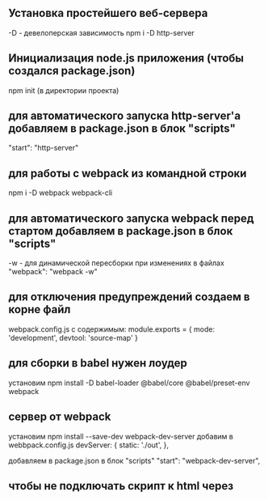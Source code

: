 ## Установка простейшего веб-сервера
-D - девелоперская зависимость
npm i -D http-server

## Инициализация node.js приложения (чтобы создался package.json)
npm init (в директории проекта)

## для автоматического запуска http-server'а добавляем в package.json в блок "scripts"
"start": "http-server"


## для работы с webpack из командной строки
npm i -D webpack webpack-cli

## для автоматического запуска webpack перед стартом добавляем в package.json в блок "scripts"
-w - для динамической пересборки при изменениях в файлах
"webpack": "webpack -w"

## для отключения предупреждений создаем в корне файл
webpack.config.js
с содержимым:
module.exports = {
    mode: 'development',
    devtool: 'source-map'
}

## для сборки в babel нужен лоудер
установим
npm install -D babel-loader @babel/core @babel/preset-env webpack


## сервер от webpack
установим
npm install --save-dev webpack-dev-server
добавим в webbpack.config.js
    devServer: {
        static: './out',
      },

добавляем в package.json в блок "scripts"
    "start": "webpack-dev-server",


## чтобы не подключать скрипт к html через <script src=''>...
установим 
npm i -D html-webpack-plugin
добавим в webbpack.config.js
const HtmlWebpackPlugin = require('html-webpack-plugin');
и
plugins: [
      new HtmlWebpackPlugin({
       title: 'Development',
      }),
    ],